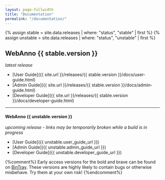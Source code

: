 ```yaml
---
layout: page-fullwidth
title: "Documentation"
permalink: "/documentation/"
---
```


{% assign stable = site.data.releases | where: "status", "stable" | first %}
{% assign unstable = site.data.releases | where: "status", "unstable" | first %}

## WebAnno {{ stable.version }}
_latest release_

* [User Guide]({{ site.url }}/releases/{{ stable.version }}/docs/user-guide.html)
* [Admin Guide]({{ site.url }}/releases/{{ stable.version }}/docs/admin-guide.html)
* [Developer Guide]({{ site.url }}/releases/{{ stable.version }}/docs/developer-guide.html)

----

#### WebAnno {{ unstable.version }}
_upcoming release - links may be temporarily broken while a build is in progress_

* [User Guide]({{ unstable.user_guide_url }})
* [Admin Guide]({{ unstable.admin_guide_url }})
* [Developer Guide]({{ unstable.developer_guide_url }})

{%comment%}
Early access versions for the bold and brave can be found on [BinTray](https://bintray.com/webanno/downloads/webanno3-unstable/view). These versions are highly likely to contain bugs or otherwise misbehave. Try them at your own risk!
{%endcomment%}

